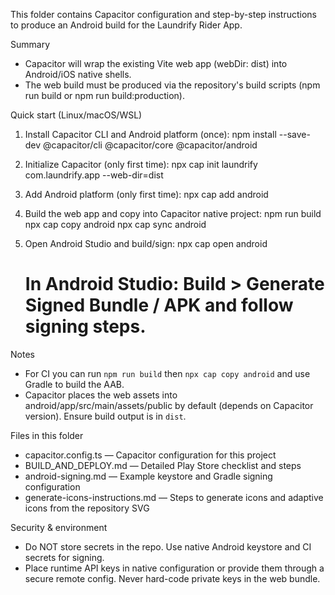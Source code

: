 This folder contains Capacitor configuration and step-by-step instructions to produce an Android build for the Laundrify Rider App.

Summary
- Capacitor will wrap the existing Vite web app (webDir: dist) into Android/iOS native shells.
- The web build must be produced via the repository's build scripts (npm run build or npm run build:production).

Quick start (Linux/macOS/WSL)
1. Install Capacitor CLI and Android platform (once):
   npm install --save-dev @capacitor/cli @capacitor/core @capacitor/android

2. Initialize Capacitor (only first time):
   npx cap init laundrify com.laundrify.app --web-dir=dist

3. Add Android platform (only first time):
   npx cap add android

4. Build the web app and copy into Capacitor native project:
   npm run build
   npx cap copy android
   npx cap sync android

5. Open Android Studio and build/sign:
   npx cap open android
   # In Android Studio: Build > Generate Signed Bundle / APK and follow signing steps.

Notes
- For CI you can run `npm run build` then `npx cap copy android` and use Gradle to build the AAB.
- Capacitor places the web assets into android/app/src/main/assets/public by default (depends on Capacitor version). Ensure build output is in `dist`.

Files in this folder
- capacitor.config.ts — Capacitor configuration for this project
- BUILD_AND_DEPLOY.md — Detailed Play Store checklist and steps
- android-signing.md — Example keystore and Gradle signing configuration
- generate-icons-instructions.md — Steps to generate icons and adaptive icons from the repository SVG

Security & environment
- Do NOT store secrets in the repo. Use native Android keystore and CI secrets for signing.
- Place runtime API keys in native configuration or provide them through a secure remote config. Never hard-code private keys in the web bundle.
